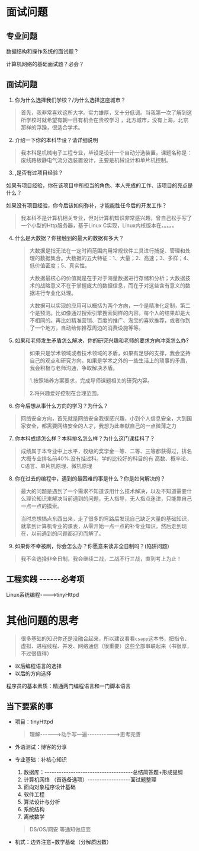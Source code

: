 # 面试问题

## 专业问题



数据结构和操作系统的面试题？



计算机网络的基础面试题？必会？



## 面试问题

1. 你为什么选择我们学校？/为什么选择这座城市？

>  首先，我非常喜欢这所大学。实力雄厚，又十分低调。当我第一次了解到这所学校时就希望有朝一日有机会在贵校学习 ，北方城市，没有上海，北京那样的浮躁，很适合学术。

2. 介绍一下你的本科毕设？请详细说明

>  我本科是机械电子工程专业，毕设是设计一个自动分选装置，课题名称是：废线路板静电气流分选装置设计，主要是机械设计和单片机控制。

3. ,是否有过项目经验？

如果有项目经验，你在该项目中所担当的角色、本人完成的工作、该项目的亮点是什么？

如果没有项目经验，你今后该如何弥补，才能能胜任今后的开发工作？

> 我本科不是计算机相关专业，但对计算机知识非常感兴趣，曾自己松手写了一个小型的Http服务器，基于Linux C实现，Linux内核版本在。。。。。

4. 什么是大数据？你接触到的最大的数据有多大？

   > 大数据是指无法在一定时间范围内用常规软件工具进行捕捉、管理和处理的数据集合。大数据的五大特征：1、大量；2、高速；3、多样；4、低价值密度；5、真实性。
   >
   > 大数据最核心的价值就是在于对于海量数据进行存储和分析；大数据技术的战略意义不在于掌握庞大的数据信息，而在于对这些含有意义的数据进行专业化处理。
   >
   > 大数据可以实现的应用可以概括为两个方向，一个是精准化定制，第二个是预测。比如像通过搜索引擎搜索同样的内容，每个人的结果却是大不相同的。再比如精准营销、百度的推广、淘宝的喜欢推荐，或者你到了一个地方，自动给你推荐周边的消费设施等等。

5. 如果和老师发生矛盾怎么解决，你的研究兴趣和老师的要求方向冲突怎么办?

   > 如果只是学术领域或者技术领域的矛盾，如果有足够的支撑，我会坚持自己的观点和研究方向。如果是学术之外的一些生活上的琐事的矛盾，我会积极与老师沟通，争取解决矛盾。
   >
   > 1.按照培养方案要求，完成导师课题相关的研究内容。
   >
   > 2.将兴趣爱好控制在合理范围。

6. 你今后想从事什么方向的学习？为什么？

> 网络安全方向，首先就是网络安全我很感兴趣，小到个人信息安全，大到国家安全，都需要网络安全的人才，我想为此奉献自己的一点微薄之力

7. 你本科成绩怎么样？本科排名怎么样？为什么这门课挂科了？

> 成绩属于本专业中上水平，校级的奖学金一等、二等、三等都获得过，排名大概专业排名前40%.没有挂过科。学的比较好的科目的有 高数、概率论、C语言、单片机原理、微机原理

8. 你在过去的编程中，遇到的最困难的事是什么？你是如何解决的？

> 最大的问题是遇到了一个需求不知道该用什么技术解决，以及不知道需要什么理论知识来解决当前遇到的问题，无人指导，无人指点迷津，只能靠自己一点一点的摸索。
>
> 当时总想搞点东西出来，走了很多的弯路后发现自己缺乏大量的基础知识，就拿到计算机专业的课表，从零开始一点一点的补专业知识。然后走到现在，以前遇到的问题都迎刃而解了。

9. 如果你不幸被刷，你会怎么办？你愿意来读非全日制吗？(陷阱问题)

> 我不会选择非全日制，我会继续二战，二战不行三战，直到考上为止！



## 工程实践 ------必考项

Linux系统编程---->tinyHttpd

# 其他问题的思考

> 很多基础的知识你还是没融合起来，所以建议看看`csapp`这本书，把指令、虚拟、进程线程、并发、网络通信（很重要）这些全部串联起来（书很厚，不过很值得）

- 以后编程语言的选择
- 以后的方向选择

程序员的基本素质：精通两门编程语言和一门脚本语言

## 当下要紧的事

- 项目：tinyHttpd

  > 理解------>动手写一遍----------->思考完善

- 外语测试：博客的分享

- 专业基础：补核心知识

  1. 数据库：-------------------------------------总结简答题+形成提纲
  2. 计算机网络 （首选备选项）------------------面试题整理
  3. 面向对象程序设计基础
  4. 软件工程
  5. 算法设计与分析
  6. 系统结构
  7. 离散数学

  > DS/OS/网安 等通知做应变
  
- 机式：边界注意+数学基础（分解质因数）







